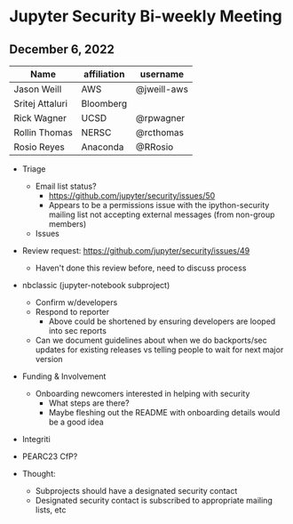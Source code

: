 # Jupyter Security Bi-weekly Meeting

## December 6, 2022

| Name               | affiliation| username         |
| -------------------| -----------| -----------------|
| Jason Weill        | AWS        | @jweill-aws      |
| Sritej Attaluri    | Bloomberg  |                  |
| Rick Wagner        | UCSD       | @rpwagner        |
| Rollin Thomas      | NERSC      | @rcthomas        |
| Rosio Reyes        | Anaconda   | @RRosio          |

- Triage
    - Email list status?
        - https://github.com/jupyter/security/issues/50
        - Appears to be a permissions issue with the ipython-security mailing list not accepting external messages (from non-group members)
    - Issues
- Review request: https://github.com/jupyter/security/issues/49
    - Haven't done this review before, need to discuss process
- nbclassic (jupyter-notebook subproject)
    - Confirm w/developers
    - Respond to reporter
        - Above could be shortened by ensuring developers are looped into sec reports
    - Can we document guidelines about when we do backports/sec updates for existing releases vs telling people to wait for next major version
- Funding & Involvement
    - Onboarding newcomers interested in helping with security
        - What steps are there?
        - Maybe fleshing out the README with onboarding details would be a good idea

- Integriti
- PEARC23 CfP?
- Thought:
    - Subprojects should have a designated security contact
    - Designated security contact is subscribed to appropriate mailing lists, etc
